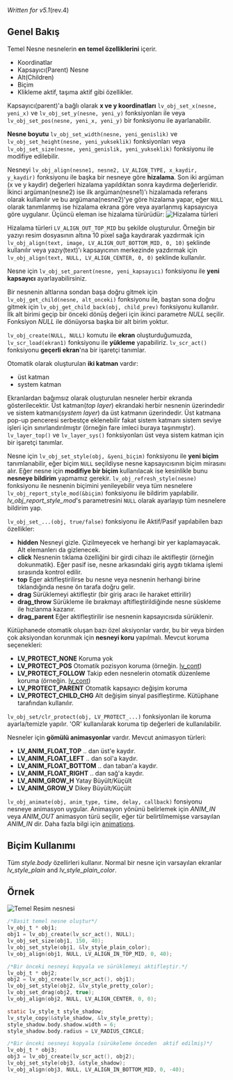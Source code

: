 _Written for v5.1_(rev.4)

## Genel Bakış

Temel Nesne nesnelerin **en temel özelliklerini** içerir.

- Koordinatlar
- Kapsayıcı(Parent) Nesne
- Alt(Children)
- Biçim
- Klikleme aktif, taşıma aktif gibi özellikler.

Kapsayıcı(parent)'a bağlı olarak **x ve y koordinatları** `lv_obj_set_x(nesne, yeni_x)` ve `lv_obj_set_y(nesne, yeni_y)` fonksiyonları ile veya `lv_obj_set_pos(nesne, yeni_x, yeni_y)` bir fonksiyonu ile ayarlanabilir.

**Nesne boyutu**  `lv_obj_set_width(nesne, yeni_genislik)` ve `lv_obj_set_height(nesne, yeni_yukseklik)` fonksiyonları veya  `lv_obj_set_size(nesne, yeni_genislik, yeni_yukseklik)` fonksiyonu ile modifiye edilebilir. 

Nesneyi `lv_obj_align(nesne1, nesne2, LV_ALIGN_TYPE, x_kaydir, y_kaydir)` fonksiyonu ile başka bir nesneye göre **hizalama**. Son iki argüman (x ve y kaydir) değerleri hizalama yapıldıktan sonra kaydırma değerleridir. İkinci argüman(nesne2) ise ilk argüman(nesne1)'ı hizalamada referans olarak kullanılır ve bu argümana(nesne2)'ye göre hizalama yapar, eğer `NULL` olarak tanımlanmış ise hizalama ekrana göre veya ayarlanmış kapsayıcıya göre uygulanır. Üçüncü eleman ise hizalama türürüdür:
![Hizalama türleri](http://docs.littlevgl.com/img/align.png)

Hizalama türleri `LV_ALIGN_OUT_TOP_MID` bu şekilde oluşturulur. Örneğin bir yazıyı resim dosyasının altına 10 pixel sağa kaydırarak yazdırmak için `lv_obj_align(text, image, LV_ALIGN_OUT_BOTTOM_MID, 0, 10)` şeklinde kullanılır veya yazıy(text)'ı kapsayıcının merkezinde yazdırmak için `lv_obj_align(text, NULL, LV_ALIGN_CENTER, 0, 0)` şeklinde kullanılır.

Nesne için `lv_obj_set_parent(nesne, yeni_kapsayıcı)` fonksiyonu ile **yeni kapsayıcı** ayarlayabilirsiniz.

Bir nesnenin altlarına sondan başa doğru gitmek için `lv_obj_get_child(nesne, alt_onceki)` fonksiyonu ile, baştan sona doğru gitmek için `lv_obj_get_child_back(obj, child_prev)` fonksiyonu kullanılır. İlk alt birimi geçip bir önceki dönüş değeri için ikinci parametre _NULL_ seçilir. Fonksiyon _NULL_ ile dönüyorsa başka bir alt birim yoktur.

`lv_obj_create(NULL, NULL)` komutu ile **ekran** oluşturduğumuzda, `lv_scr_load(ekran1)` fonksiyonu ile **yükleme** yapabiliriz. `lv_scr_act()` fonksiyonu **geçerli ekran**'na bir işaretçi tanımlar.

Otomatik olarak oluşturulan **iki katman** vardır:

- üst katman
- system katman

Ekranlardan bağımsız olarak oluşturulan nesneler herbir ekranda gösterilecektir. Üst katman(_top layer_) ekrandaki herbir nesnenin üzerindedir ve sistem katmanı(_system layer_) da üst katmanın üzerindedir. Üst katmana pop-up penceresi serbestçe eklenebilir fakat sistem katmanı sistem seviye işleri için sınırlandırılmıştır (örneğin fare imleci buraya taşınmıştır). `lv_layer_top()` ve `lv_layer_sys()` fonksiyonları üst veya sistem katman için bir işaretçi tanımlar.

Nesne için `lv_obj_set_style(obj, &yeni_biçim)` fonksiyonu ile **yeni biçim** tanımlanabilir, eğer biçim `NULL` seçildiyse nesne kapsayıcısının biçim mirasını alır. Eğer nesne için **modifiye bir biçim** kullanılacak ise kesinlikle bunu **nesneye bildirim** yapmamız gerekir. `lv_obj_refresh_style(nesne)` fonksiyonu ile nesnenin biçimini yenileyebilir veya tüm nesnelere `lv_obj_report_style_mod(&biçim)` fonksiyonu ile bildirim yapılabilir. _lv_obj_report_style_mod_'s parametresini `NULL` olarak ayarlayıp tüm nesnelere bildirim yap.

`lv_obj_set_...(obj, true/false)` fonksiyonu ile Aktif/Pasif yapılabilen bazı özellikler:

- **hidden** Nesneyi gizle. Çizilmeyecek ve herhangi bir yer kaplamayacak. Alt elemanlerı da gizlenecek.
- **click** Nesnenin tıklama özelliğini bir girdi cihazı ile aktifleştir (örneğin dokunmatik). Eğer pasif ise, nesne arkasındaki giriş aygıtı tıklama işlemi sırasında kontrol edilir.
- **top** Eger aktifleştirilirse bu nesne veya nesnenin herhangi birine tıklandığında nesne ön tarafa doğru gelir.
- **drag** Sürüklemeyi aktifleştir (bir giriş aracı ile haraket ettirilir)
- **drag_throw** Sürükleme ile bırakmayı aftifleştirildiğinde nesne süskleme ile hızlanma kazanır.
- **drag_parent** Eğer aktifleştirilir ise nesnenin kapsayıcısıda sürüklenir.

Kütüphanede otomatik oluşan bazı özel aksiyonlar vardır, bu bir veya birden çok aksiyondan korunmak için **nesneyi koru** yapılmalı. Mevcut koruma seçenekleri:

- **LV_PROTECT_NONE** Koruma yok
- **LV_PROTECT_POS**  Otomatik pozisyon koruma (örneğin. [lv_cont](/Container_tr))
- **LV_PROTECT_FOLLOW** Takip eden nesnelerin otomatik düzenleme koruma (örneğin. [lv_cont](/Container_tr))
- **LV_PROTECT_PARENT** Otomatik kapsayıcı değişim koruma
- **LV_PROTECT_CHILD_CHG** Alt değişim sinyal pasifleştirme. Kütüphane tarafından kullanılır.

`lv_obj_set/clr_protect(obj, LV_PROTECT_...)` fonksiyonları ile koruma ayarla/temizle yapılır. 'OR' kullanılarak koruma tip değerleri de kullanılabilir.

Nesneler için **gömülü animasyonlar** vardır. Mevcut animasyon türleri:

- **LV_ANIM_FLOAT_TOP** .. dan üst'e kaydır.
- **LV_ANIM_FLOAT_LEFT** .. dan sol'a kaydır.
- **LV_ANIM_FLOAT_BOTTOM** .. dan taban'a kaydır.
- **LV_ANIM_FLOAT_RIGHT** .. dan sağ'a kaydır.
- **LV_ANIM_GROW_H** Yatay Büyült/Küçült 
- **LV_ANIM_GROW_V** Dikey Büyült/Küçült 

`lv_obj_animate(obj, anim_type, time, delay, callback)` fonsiyonu nesneye animasyon uygular. Animasyon yönünü belirlemek için _ANIM_IN_ veya _ANIM_OUT_ animasyon türü seçilir, eğer tür belirtilmemişse varsayılan _ANIM_IN_ dir. Daha fazla bilgi için [animations](/Animations_tr).

## Biçim Kullanımı

Tüm _style.body_ özellirleri kullanır. Normal bir nesne için varsayılan ekranlar _lv_style_plain_  and _lv_style_plain_color_.

## Örnek
![Temel Resim nesnesi](http://docs.littlevgl.com/img/base-obj-lv_obj.png)
```c
/*Basit temel nesne oluştur*/
lv_obj_t * obj1;
obj1 = lv_obj_create(lv_scr_act(), NULL);
lv_obj_set_size(obj1, 150, 40);
lv_obj_set_style(obj1, &lv_style_plain_color);
lv_obj_align(obj1, NULL, LV_ALIGN_IN_TOP_MID, 0, 40);

/*Bir önceki nesneyi kopyala ve sürüklemeyi aktifleştir.*/
lv_obj_t * obj2;
obj2 = lv_obj_create(lv_scr_act(), obj1);
lv_obj_set_style(obj2, &lv_style_pretty_color);
lv_obj_set_drag(obj2, true);
lv_obj_align(obj2, NULL, LV_ALIGN_CENTER, 0, 0);

static lv_style_t style_shadow;
lv_style_copy(&style_shadow, &lv_style_pretty);
style_shadow.body.shadow.width = 6;
style_shadow.body.radius = LV_RADIUS_CIRCLE;

/*Bir önceki nesneyi kopyala (sürükeleme önceden  aktif edilmiş)*/
lv_obj_t * obj3;
obj3 = lv_obj_create(lv_scr_act(), obj2);
lv_obj_set_style(obj3, &style_shadow);
lv_obj_align(obj3, NULL, LV_ALIGN_IN_BOTTOM_MID, 0, -40);
```
